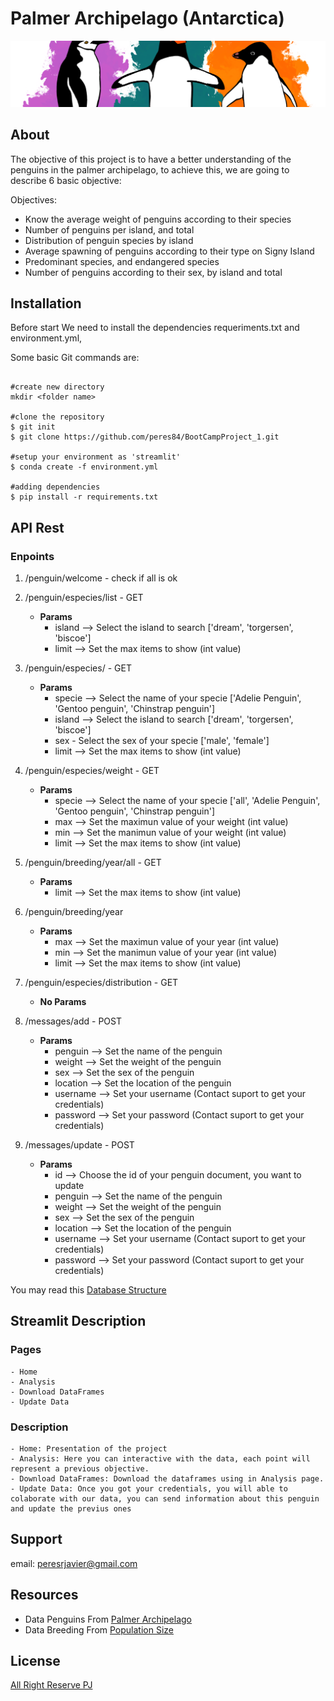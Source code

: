 # Palmer Archipelago (Antarctica)

![](streamlit/pages/img/penguin.png)

## About 
The objective of this project is to have a better understanding of the penguins in the palmer archipelago, to achieve this, we are going to describe 6 basic objective:

Objectives:
- Know the average weight of penguins according to their species
- Number of penguins per island, and total
- Distribution of penguin species by island
- Average spawning of penguins according to their type on Signy Island
- Predominant species, and endangered species
- Number of penguins according to their sex, by island and total



## Installation

Before start We need to install the dependencies requeriments.txt and environment.yml, 

Some basic Git commands are:

```

#create new directory
mkdir <folder name>

#clone the repository 
$ git init
$ git clone https://github.com/peres84/BootCampProject_1.git

#setup your environment as 'streamlit' 
$ conda create -f environment.yml

#adding dependencies 
$ pip install -r requirements.txt 

```

## API Rest 

### Enpoints 

1. /penguin/welcome - check if all is ok

2. /penguin/especies/list - GET
    - **Params**
        - island  --> Select the island to search ['dream', 'torgersen', 'biscoe'] 
        - limit  -->  Set the max items to show (int value) 

3. /penguin/especies/<specie> - GET
    - **Params**
        - specie --> Select the name of your specie ['Adelie Penguin', 'Gentoo penguin', 'Chinstrap penguin']
        - island  --> Select the island to search ['dream', 'torgersen', 'biscoe'] 
        - sex - Select the sex of your specie ['male', 'female']
        - limit  -->  Set the max items to show (int value) 

4. /penguin/especies/weight - GET 
    - **Params**
        - specie --> Select the name of your specie ['all', 'Adelie Penguin', 'Gentoo penguin', 'Chinstrap penguin']
        - max --> Set the maximun value of your weight  (int value)
        - min --> Set the manimun value of your weight  (int value)
        - limit  -->  Set the max items to show (int value) 

5. /penguin/breeding/year/all - GET
    - **Params**
        - limit  -->  Set the max items to show (int value) 

6. /penguin/breeding/year
    - **Params**
        - max --> Set the maximun value of your year  (int value)
        - min --> Set the manimun value of your year  (int value)
        - limit  -->  Set the max items to show (int value) 

7. /penguin/especies/distribution - GET
    - **No Params** 

8. /messages/add - POST 
    - **Params**
        - penguin --> Set the name of the penguin 
        - weight --> Set the weight of the penguin   
        - sex --> Set the sex of the penguin 
        - location --> Set the location of the penguin 
        - username --> Set your username (Contact suport to get your credentials)
        - password --> Set your password (Contact suport to get your credentials)

9. /messages/update - POST 
    - **Params**
        - id --> Choose the id of your penguin document, you want to update 
        - penguin --> Set the name of the penguin 
        - weight --> Set the weight of the penguin   
        - sex --> Set the sex of the penguin 
        - location --> Set the location of the penguin 
        - username --> Set your username (Contact suport to get your credentials)
        - password --> Set your password (Contact suport to get your credentials)

You may read this [Database Structure](api/dataBase_estructure.md)

## Streamlit Description

### Pages

    - Home
    - Analysis 
    - Download DataFrames
    - Update Data

### Description 

    - Home: Presentation of the project 
    - Analysis: Here you can interactive with the data, each point will represent a previous objective. 
    - Download DataFrames: Download the dataframes using in Analysis page.
    - Update Data: Once you got your credentials, you will able to colaborate with our data, you can send information about this penguin and update the previus ones 

## Support

email: peresrjavier@gmail.com

## Resources 

- Data Penguins From [Palmer Archipelago](https://www.kaggle.com/parulpandey/palmer-archipelago-antarctica-penguin-data)
- Data Breeding From [Population Size](https://www.ncbi.nlm.nih.gov/pmc/articles/PMC5082682/#pone.0164025.ref029) 

## License
[All Right Reserve PJ](https://github.com/peres84)


